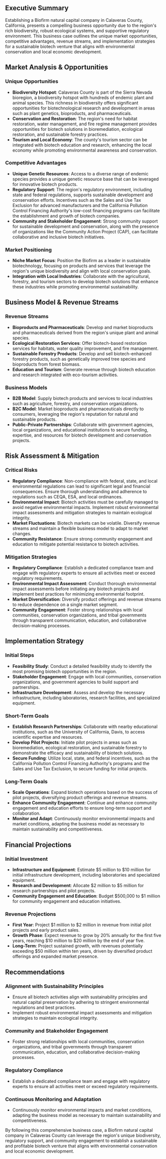 ## Executive Summary

Establishing a Biofirm natural capital company in Calaveras County, California, presents a compelling business opportunity due to the region's rich biodiversity, robust ecological systems, and supportive regulatory environment. This business case outlines the unique market opportunities, competitive advantages, revenue streams, and implementation strategies for a sustainable biotech venture that aligns with environmental conservation and local economic development.

## Market Analysis & Opportunities

### Unique Opportunities
- **Biodiversity Hotspot**: Calaveras County is part of the Sierra Nevada bioregion, a biodiversity hotspot with hundreds of endemic plant and animal species. This richness in biodiversity offers significant opportunities for biotechnological research and development in areas such as plant genetics, bioproducts, and pharmaceuticals.
- **Conservation and Restoration**: The region's need for habitat restoration, water management, and fire regime management provides opportunities for biotech solutions in bioremediation, ecological restoration, and sustainable forestry practices.
- **Tourism and Local Economy**: The county's tourism sector can be integrated with biotech education and research, enhancing the local economy while promoting environmental awareness and conservation.

### Competitive Advantages
- **Unique Genetic Resources**: Access to a diverse range of endemic species provides a unique genetic resource base that can be leveraged for innovative biotech products.
- **Regulatory Support**: The region's regulatory environment, including state and federal regulations, supports sustainable development and conservation efforts. Incentives such as the Sales and Use Tax Exclusion for advanced manufacturers and the California Pollution Control Financing Authority's low-cost financing programs can facilitate the establishment and growth of biotech companies.
- **Community and Stakeholder Engagement**: Strong community support for sustainable development and conservation, along with the presence of organizations like the Community Action Project (CAP), can facilitate collaborative and inclusive biotech initiatives.

### Market Positioning
- **Niche Market Focus**: Position the Biofirm as a leader in sustainable biotechnology, focusing on products and services that leverage the region's unique biodiversity and align with local conservation goals.
- **Integration with Local Industries**: Collaborate with the agricultural, forestry, and tourism sectors to develop biotech solutions that enhance these industries while promoting environmental sustainability.

## Business Model & Revenue Streams

### Revenue Streams
- **Bioproducts and Pharmaceuticals**: Develop and market bioproducts and pharmaceuticals derived from the region's unique plant and animal species.
- **Ecological Restoration Services**: Offer biotech-based restoration services for habitats, water quality improvement, and fire management.
- **Sustainable Forestry Products**: Develop and sell biotech-enhanced forestry products, such as genetically improved tree species and bioproducts from forest biomass.
- **Education and Tourism**: Generate revenue through biotech education and research integrated with eco-tourism activities.

### Business Models
- **B2B Model**: Supply biotech products and services to local industries such as agriculture, forestry, and conservation organizations.
- **B2C Model**: Market bioproducts and pharmaceuticals directly to consumers, leveraging the region's reputation for natural and sustainable products.
- **Public-Private Partnerships**: Collaborate with government agencies, local organizations, and educational institutions to secure funding, expertise, and resources for biotech development and conservation projects.

## Risk Assessment & Mitigation

### Critical Risks
- **Regulatory Compliance**: Non-compliance with federal, state, and local environmental regulations can lead to significant legal and financial consequences. Ensure thorough understanding and adherence to regulations such as CEQA, ESA, and local ordinances.
- **Environmental Impact**: Biotech activities must be carefully managed to avoid negative environmental impacts. Implement robust environmental impact assessments and mitigation strategies to maintain ecological integrity.
- **Market Fluctuations**: Biotech markets can be volatile. Diversify revenue streams and maintain a flexible business model to adapt to market changes.
- **Community Resistance**: Ensure strong community engagement and education to mitigate potential resistance to biotech activities.

### Mitigation Strategies
- **Regulatory Compliance**: Establish a dedicated compliance team and engage with regulatory experts to ensure all activities meet or exceed regulatory requirements.
- **Environmental Impact Assessment**: Conduct thorough environmental impact assessments before initiating any biotech projects and implement best practices for minimizing environmental footprint.
- **Market Diversification**: Diversify product offerings and revenue streams to reduce dependence on a single market segment.
- **Community Engagement**: Foster strong relationships with local communities, conservation organizations, and tribal governments through transparent communication, education, and collaborative decision-making processes.

## Implementation Strategy

### Initial Steps
- **Feasibility Study**: Conduct a detailed feasibility study to identify the most promising biotech opportunities in the region.
- **Stakeholder Engagement**: Engage with local communities, conservation organizations, and government agencies to build support and partnerships.
- **Infrastructure Development**: Assess and develop the necessary infrastructure, including laboratories, research facilities, and specialized equipment.

### Short-Term Goals
- **Establish Research Partnerships**: Collaborate with nearby educational institutions, such as the University of California, Davis, to access scientific expertise and resources.
- **Develop Pilot Projects**: Initiate pilot projects in areas such as bioremediation, ecological restoration, and sustainable forestry to demonstrate the efficacy and sustainability of biotech solutions.
- **Secure Funding**: Utilize local, state, and federal incentives, such as the California Pollution Control Financing Authority's programs and the Sales and Use Tax Exclusion, to secure funding for initial projects.

### Long-Term Goals
- **Scale Operations**: Expand biotech operations based on the success of pilot projects, diversifying product offerings and revenue streams.
- **Enhance Community Engagement**: Continue and enhance community engagement and education efforts to ensure long-term support and collaboration.
- **Monitor and Adapt**: Continuously monitor environmental impacts and market conditions, adapting the business model as necessary to maintain sustainability and competitiveness.

## Financial Projections

### Initial Investment
- **Infrastructure and Equipment**: Estimate $5 million to $10 million for initial infrastructure development, including laboratories and specialized equipment.
- **Research and Development**: Allocate $2 million to $5 million for research partnerships and pilot projects.
- **Community Engagement and Education**: Budget $500,000 to $1 million for community engagement and education initiatives.

### Revenue Projections
- **First Year**: Project $1 million to $2 million in revenue from initial pilot projects and early product sales.
- **Growth Phase**: Expect revenue to grow by 20% annually for the first five years, reaching $10 million to $20 million by the end of year five.
- **Long-Term**: Project sustained growth, with revenues potentially exceeding $50 million within ten years, driven by diversified product offerings and expanded market presence.

## Recommendations

### Alignment with Sustainability Principles
- Ensure all biotech activities align with sustainability principles and natural capital preservation by adhering to stringent environmental regulations and best practices.
- Implement robust environmental impact assessments and mitigation strategies to maintain ecological integrity.

### Community and Stakeholder Engagement
- Foster strong relationships with local communities, conservation organizations, and tribal governments through transparent communication, education, and collaborative decision-making processes.

### Regulatory Compliance
- Establish a dedicated compliance team and engage with regulatory experts to ensure all activities meet or exceed regulatory requirements.

### Continuous Monitoring and Adaptation
- Continuously monitor environmental impacts and market conditions, adapting the business model as necessary to maintain sustainability and competitiveness.

By following this comprehensive business case, a Biofirm natural capital company in Calaveras County can leverage the region's unique biodiversity, regulatory support, and community engagement to establish a sustainable and profitable biotech venture that aligns with environmental conservation and local economic development.